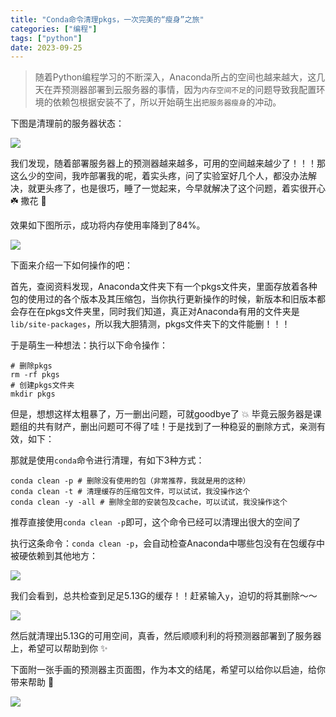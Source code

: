 ```yaml
---
title: "Conda命令清理pkgs，一次完美的“瘦身”之旅"
categories: ["编程"]
tags: ["python"]
date: 2023-09-25
---
```


> 随着Python编程学习的不断深入，Anaconda所占的空间也越来越大，这几天在弄预测器部署到云服务器的事情，因为`内存空间不足`的问题导致我配置环境的依赖包根据安装不了，所以开始萌生出`把服务器瘦身`的冲动。

下图是清理前的服务器状态：

![](../../../images/20220506-01-清理pkgs.png)

我们发现，随着部署服务器上的预测器越来越多，可用的空间越来越少了！！！那这么少的空间，我咋部署我的呢，着实头疼，问了实验室好几个人，都没办法解决，就更头疼了，也是很巧，睡了一觉起来，今早就解决了这个问题，着实很开心 ☘️ 撒花 🎉

效果如下图所示，成功将内存使用率降到了84%。

![](../../../images/20220506-02-清理pkgs.png)

下面来介绍一下如何操作的吧：

首先，查阅资料发现，Anaconda文件夹下有一个pkgs文件夹，里面存放着各种包的使用过的各个版本及其压缩包，当你执行更新操作的时候，新版本和旧版本都会存在在pkgs文件夹里，同时我们知道，真正对Anaconda有用的文件夹是`lib/site-packages`，所以我大胆猜测，pkgs文件夹下的文件能删！！！

于是萌生一种想法：执行以下命令操作：

```shell
# 删除pkgs
rm -rf pkgs
# 创建pkgs文件夹
mkdir pkgs
```

但是，想想这样太粗暴了，万一删出问题，可就goodbye了 💥 毕竟云服务器是课题组的共有财产，删出问题可不得了哇！于是找到了一种稳妥的删除方式，亲测有效，如下：

那就是使用`conda`命令进行清理，有如下3种方式：

```shell
conda clean -p # 删除没有使用的包（非常推荐，我就是用的这种）
conda clean -t # 清理缓存的压缩包文件，可以试试，我没操作这个
conda clean -y -all # 删除全部的安装包及cache，可以试试，我没操作这个
```

推荐直接使用`conda clean -p`即可，这个命令已经可以清理出很大的空间了

执行这条命令：`conda clean -p`，会自动检查Anaconda中哪些包没有在包缓存中被硬依赖到其他地方：

![](../../../images/20220506-03-清理pkgs.png)

我们会看到，总共检查到足足5.13G的缓存！！赶紧输入`y`，迫切的将其删除～～

![](../../../images/20220506-04-清理pkgs.png)

然后就清理出5.13G的可用空间，真香，然后顺顺利利的将预测器部署到了服务器上，希望可以帮助到你 ✨

下面附一张手画的预测器主页面图，作为本文的结尾，希望可以给你以启迪，给你带来帮助 🌈

![](../../../images/20220506-05-清理pkgs.png)













